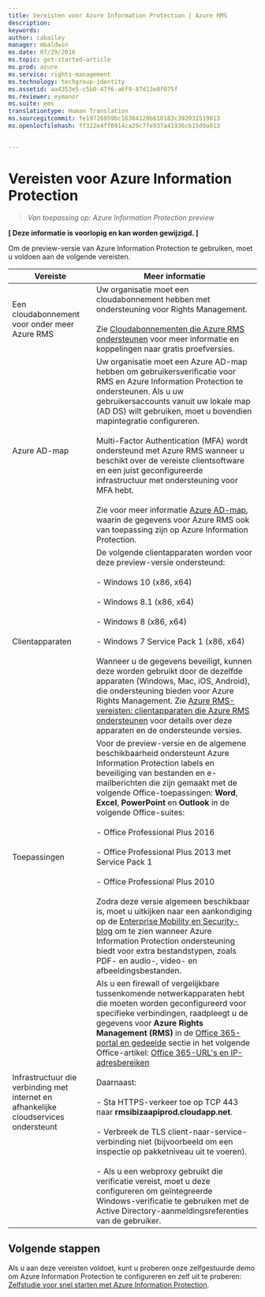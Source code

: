 ```yaml
---
title: Vereisten voor Azure Information Protection | Azure RMS
description: 
keywords: 
author: cabailey
manager: mbaldwin
ms.date: 07/29/2016
ms.topic: get-started-article
ms.prod: azure
ms.service: rights-management
ms.technology: techgroup-identity
ms.assetid: aa4353e5-c5b0-47f6-a6f9-87d13e8f075f
ms.reviewer: eymanor
ms.suite: ems
translationtype: Human Translation
ms.sourcegitcommit: fe19726959bc16384120b610183c392031519813
ms.openlocfilehash: ff322e4ff0914ca29c7fe937a41936cb15d9a913


---
```


# Vereisten voor Azure Information Protection

>*Van toepassing op: Azure Information Protection preview*

**[ Deze informatie is voorlopig en kan worden gewijzigd. ]**

Om de preview-versie van Azure Information Protection te gebruiken, moet u voldoen aan de volgende vereisten. 

|Vereiste|Meer informatie|
|---------------|--------------------|
|Een cloudabonnement voor onder meer Azure RMS|Uw organisatie moet een cloudabonnement hebben met ondersteuning voor Rights Management.<br /><br />Zie [Cloudabonnementen die Azure RMS ondersteunen](../get-started/requirements-subscriptions.md) voor meer informatie en koppelingen naar gratis proefversies.|
|Azure AD-map|Uw organisatie moet een Azure AD-map hebben om gebruikersverificatie voor RMS en Azure Information Protection te ondersteunen. Als u uw gebruikersaccounts vanuit uw lokale map (AD DS) wilt gebruiken, moet u bovendien mapintegratie configureren.<br /><br />Multi-Factor Authentication (MFA) wordt ondersteund met Azure RMS wanneer u beschikt over de vereiste clientsoftware en een juist geconfigureerde infrastructuur met ondersteuning voor MFA hebt.<br /><br />Zie voor meer informatie [Azure AD-map](../get-started/requirements-azure-ad.md), waarin de gegevens voor Azure RMS ook van toepassing zijn op Azure Information Protection.|
|Clientapparaten|De volgende clientapparaten worden voor deze preview-versie ondersteund:<br /><br />- Windows 10 (x86, x64)<br /><br />- Windows 8.1 (x86, x64)<br /><br />- Windows 8 (x86, x64)<br /><br />- Windows 7 Service Pack 1 (x86, x64)<br /><br />Wanneer u de gegevens beveiligt, kunnen deze worden gebruikt door de dezelfde apparaten (Windows, Mac, iOS, Android), die ondersteuning bieden voor Azure Rights Management. Zie [Azure RMS-vereisten: clientapparaten die Azure RMS ondersteunen](../get-started/requirements-client-devices.md) voor details over deze apparaten en de ondersteunde versies.|
|Toepassingen|Voor de preview-versie en de algemene beschikbaarheid ondersteunt Azure Information Protection labels en beveiliging van bestanden en e-mailberichten die zijn gemaakt met de volgende Office-toepassingen: **Word**, **Excel**, **PowerPoint** en **Outlook** in de volgende Office-suites:<br /><br />- Office Professional Plus 2016<br /><br />- Office Professional Plus 2013 met Service Pack 1<br /><br />- Office Professional Plus 2010<br /><br />Zodra deze versie algemeen beschikbaar is, moet u uitkijken naar een aankondiging op de [Enterprise Mobility en Security-blog](https://blogs.technet.microsoft.com/enterprisemobility/?product=azure-rights-management-services) om te zien wanneer Azure Information Protection ondersteuning biedt voor extra bestandstypen, zoals PDF- en audio-, video- en afbeeldingsbestanden.|
|Infrastructuur die verbinding met internet en afhankelijke cloudservices ondersteunt|Als u een firewall of vergelijkbare tussenkomende netwerkapparaten hebt die moeten worden geconfigureerd voor specifieke verbindingen, raadpleegt u de gegevens voor **Azure Rights Management (RMS)** in de [Office 365-portal en gedeelde](https://support.office.com/article/Office-365-URLs-and-IP-address-ranges-8548a211-3fe7-47cb-abb1-355ea5aa88a2#BKMK_Portal-identity) sectie in het volgende Office-artikel: [Office 365-URL's en IP-adresbereiken](https://support.office.com/en-US/article/Office-365-URLs-and-IP-address-ranges-8548a211-3fe7-47cb-abb1-355ea5aa88a2)<br /><br />Daarnaast:<br /><br />- Sta HTTPS-verkeer toe op TCP 443 naar **rmsibizaapiprod.cloudapp.net**.<br /><br />- Verbreek de TLS client-naar-service-verbinding niet (bijvoorbeeld om een inspectie op pakketniveau uit te voeren). <br /><br />- Als u een webproxy gebruikt die verificatie vereist, moet u deze configureren om geïntegreerde Windows-verificatie te gebruiken met de Active Directory-aanmeldingsreferenties van de gebruiker.|

## Volgende stappen

Als u aan deze vereisten voldoet, kunt u proberen onze zelfgestuurde demo om Azure Information Protection te configureren en zelf uit te proberen: [Zelfstudie voor snel starten met Azure Information Protection](infoprotect-quick-start-tutorial.md).




<!--HONumber=Jul16_HO5-->


